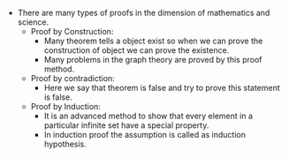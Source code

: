 - There are many types of proofs in the dimension of mathematics and science.
	- Proof by Construction:
		- Many theorem tells a object exist so when we can prove the construction of object we can prove the existence.
		- Many problems in the graph theory are proved by this proof method.
	- Proof by contradiction:
		- Here we say that theorem is false and try to prove this statement is false.
	- Proof by Induction:
		- It is an advanced method to show that every element in a particular infinite set have a special property.
		- In induction proof the assumption is called as induction hypothesis.
